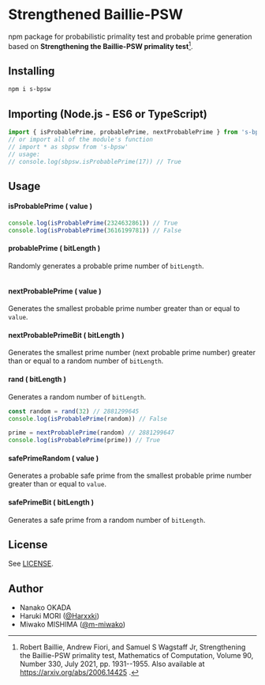 # Strengthened Baillie-PSW

npm package for probabilistic primality test and probable prime generation based on **Strengthening the Baillie-PSW primality test**[^1].

[^1]:
    Robert Baillie, Andrew Fiori, and Samuel S Wagstaff Jr,
    Strengthening the Baillie-PSW primality test,
    Mathematics of Computation, Volume 90, Number 330,
    July 2021, pp. 1931--1955.
    Also available at https://arxiv.org/abs/2006.14425 .

## Installing

```bash
npm i s-bpsw
```

## Importing (Node.js - ES6 or TypeScript)

```javascript
import { isProbablePrime, probablePrime, nextProbablePrime } from 's-bpsw'
// or import all of the module's function
// import * as sbpsw from 's-bpsw'
// usage:
// console.log(sbpsw.isProbablePrime(17)) // True
```

## Usage

#### isProbablePrime ( value )

```javascript
console.log(isProbablePrime(2324632861)) // True
console.log(isProbablePrime(3616199781)) // False
```

#### probablePrime ( bitLength )

Randomly generates a probable prime number of `bitLength`.

```javascript

```

#### nextProbablePrime ( value )

Generates the smallest probable prime number greater than or equal to `value`.

<!-- ```javascript

``` -->

#### nextProbablePrimeBit ( bitLength )

Generates the smallest prime number (next probable prime number) greater than or equal to a random number of `bitLength`.

#### rand ( bitLength )

Generates a random number of `bitLength`.

```javascript
const random = rand(32) // 2881299645
console.log(isProbablePrime(random)) // False

prime = nextProbablePrime(random) // 2881299647
console.log(isProbablePrime(prime)) // True
```

#### safePrimeRandom ( value )

Generates a probable safe prime from the smallest probable prime number greater than or equal to `value`.

<!-- ```javascript

``` -->

#### safePrimeBit ( bitLength )

Generates a safe prime from a random number of `bitLength`.

<!-- ```javascript

``` -->

## License

See [LICENSE](https://github.com/Harxxki/bailie-psw/blob/master/LICENSE).

## Author

- Nanako OKADA
- Haruki MORI ([@Harxxki](https://github.com/Harxxki))
- Miwako MISHIMA ([@m-miwako](https://github.com/m-miwako))
